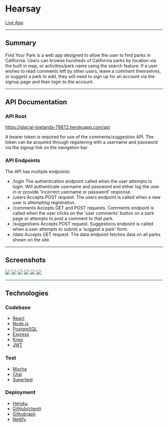 # Hearsay 

[Live App](https://findyourpark.netlify.app/)

---
## Summary

Find Your Park is a web app designed to allow the user to find parks 
in California. Users can browse hundreds of California parks by location
via the built in map, or activities/park name using the search feature.
If a user wishes to read comments left by other users, leave a comment themselves, or suggest a park to add, they will need to sign up for an
account via the signup page and then login to the account. 

---

## API Documentation

### API Root 
https://glacial-lowlands-79872.herokuapp.com/api

A bearer token is required for use of the comments/suggestion API. The token can be acquired through registering with a username and password via the signup link on the navigation bar.

### API Endpoints

The API has multiple endpoints:
- /login
    The authentication endpoint called when the user attempts to login. Will authenticate
    username and password and either log the user in or provide 'incorrect username or password' response.
- /users
    Accepts POST request. The users endpoint is called when a new user is attempting registration. 
- /comments
    Accepts GET and POST requests. Comments endpoint is called when the user clicks on the 'user comments' button on a park page or attempts to post a comment to that park.
- /suggestions
    Accepts POST request. Suggestions endpoint is called when a user attempts to submit a 'suggest a park' form. 
- /data
    Accepts GET request. The data endpoint fetches data on all parks shown on the site.

---

## Screenshots
<img src="./src/screenshots/home.jpg" max-width="600"/>
<img src="./src/screenshots/park.jpg" max-width="600"/>
<img src="./src/screenshots/login.jpg" max-width="600"/>
<img src="./src/screenshots/signup.jpg" max-width="600"/>
<img src="./src/screenshots/parklist.jpg" max-width="600"/>
<img src="./src/screenshots/comments.jpg" max-width="600"/>



---

## Technologies

### Codebase
- [React](https://reactjs.org/)
- [Node.js](https://nodejs.org/en/)
- [PostgreSQL](https://www.postgresql.org/)
- [Express](https://expressjs.com/)
- [Knex](http://knexjs.org/)
- [JWT](https://jwt.io/)

### Test
- [Mocha](https://mochajs.org/)
- [Chai](https://www.chaijs.com/)
- [Supertest](https://www.npmjs.com/package/supertest)

### Deployment
- [Heroku](https://dashboard.heroku.com/)
- [GitHub(client)](https://github.com/rmac2289/parkfinder-app)
- [Github(api)](https://github.com/rmac2289/parkfinder-api)
- [Netlify](https://www.netlify.com/)












